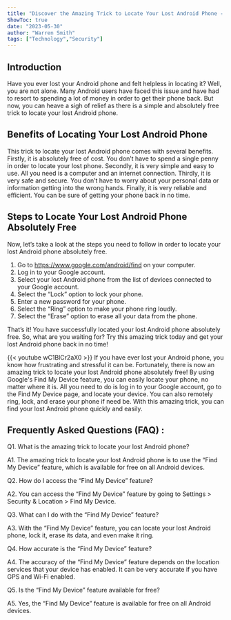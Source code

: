 ```yaml
---
title: "Discover the Amazing Trick to Locate Your Lost Android Phone - Absolutely Free!"
ShowToc: true 
date: "2023-05-30"
author: "Warren Smith" 
tags: ["Technology","Security"]
---
```

## Introduction 

Have you ever lost your Android phone and felt helpless in locating it? Well, you are not alone. Many Android users have faced this issue and have had to resort to spending a lot of money in order to get their phone back. But now, you can heave a sigh of relief as there is a simple and absolutely free trick to locate your lost Android phone.

## Benefits of Locating Your Lost Android Phone

This trick to locate your lost Android phone comes with several benefits. Firstly, it is absolutely free of cost. You don’t have to spend a single penny in order to locate your lost phone. Secondly, it is very simple and easy to use. All you need is a computer and an internet connection. Thirdly, it is very safe and secure. You don’t have to worry about your personal data or information getting into the wrong hands. Finally, it is very reliable and efficient. You can be sure of getting your phone back in no time.

## Steps to Locate Your Lost Android Phone Absolutely Free

Now, let’s take a look at the steps you need to follow in order to locate your lost Android phone absolutely free.

1.  Go to https://www.google.com/android/find on your computer.
2.  Log in to your Google account.
3.  Select your lost Android phone from the list of devices connected to your Google account.
4.  Select the “Lock” option to lock your phone.
5.  Enter a new password for your phone.
6.  Select the “Ring” option to make your phone ring loudly.
7.  Select the “Erase” option to erase all your data from the phone.

That’s it! You have successfully located your lost Android phone absolutely free. So, what are you waiting for? Try this amazing trick today and get your lost Android phone back in no time!

{{< youtube wC1BlCr2aX0 >}} 
If you have ever lost your Android phone, you know how frustrating and stressful it can be. Fortunately, there is now an amazing trick to locate your lost Android phone absolutely free! By using Google's Find My Device feature, you can easily locate your phone, no matter where it is. All you need to do is log in to your Google account, go to the Find My Device page, and locate your device. You can also remotely ring, lock, and erase your phone if need be. With this amazing trick, you can find your lost Android phone quickly and easily.

## Frequently Asked Questions (FAQ) :
Q1. What is the amazing trick to locate your lost Android phone?

A1. The amazing trick to locate your lost Android phone is to use the “Find My Device” feature, which is available for free on all Android devices.

Q2. How do I access the “Find My Device” feature?

A2. You can access the “Find My Device” feature by going to Settings > Security & Location > Find My Device.

Q3. What can I do with the “Find My Device” feature?

A3. With the “Find My Device” feature, you can locate your lost Android phone, lock it, erase its data, and even make it ring.

Q4. How accurate is the “Find My Device” feature?

A4. The accuracy of the “Find My Device” feature depends on the location services that your device has enabled. It can be very accurate if you have GPS and Wi-Fi enabled.

Q5. Is the “Find My Device” feature available for free?

A5. Yes, the “Find My Device” feature is available for free on all Android devices.


